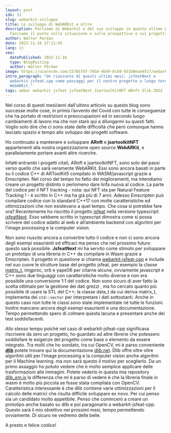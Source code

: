 ```yaml
---
layout: post
idx: 31
slug: webarkit-sviluppo
title: Lo sviluppo di WebARKit e oltre
description: Parliamo di Webarkit e del suo sviluppo in questo ultimo periodo.
  Facciamo il punto sulla situazione e sulle prospettive e sui progetti futuri.
author: Walter Perdan
date: 2022-11-16 17:11:43
lang: it
seo:
  datePublished: 2022-11-16
  type: BlogPosting
  author: Walter Perdan
image: https://ucarecdn.com/157bb7d7-795d-4bd9-8cb0-931b0eae9517/webarkit_logo_social.jpg
intro_paragraph: "Un riassunto di questi ultimi mesi: jsfeatNext e
  webarkit-jsfeat.cpp come passaggi per il nostro progetto a lungo termine
  WebARKit."
tags: webar webarkit jsfeat jsfeatNext JsartoolkitNFT ARnft dlib 2022
---
```

Nel corso di questi mesi/anni dall'ultimo articolo su questo blog sono successe molte cose, in primis l’avvento del Covid con tutte le conseguenze che ha portato di restrizioni e preoccupazioni ed in secondo luogo cambiamenti di lavoro ma che non starò qui a dilungarmi su questi fatti. Voglio solo dire che ci sono state delle difficoltà che però comunque hanno lasciato spazio e tempo allo sviluppo dei progetti software.

Ho continuato a mantenere e sviluppare **ARnft** e **jsartoolkitNFT** appartenenti alla nostra organizzazione open source **WebARKit**, e parallelamente portare avanti altre ricerche. 

Infatti entrambi i progetti citati, ARnft e jsartoolkitNFT, sono solo dei passi verso quello che sarà veramente WebARKit. Essi sono ancora basati in parte su il codice C++ di ARToolKit5 compilato in WASM/javascript grazie a Emscripten. Nel corso del tempo ho fatto dei miglioramenti, ma intendiamo creare un progetto distinto o perlomeno dare linfa nuova al codice. La parte del codice per il NFT tracking - nota: qui NFT sta per Natural Feature Tracking ! - è scritto in C++ ma ha già più di 7 anni. Adesso Emscripten può compilare codice con lo standard C++17 con molte caratteristiche ed ottimizzazioni che non esistevano a quel tempo. Che cosa si potrebbe fare ora? Recentemente ho riscritto il progetto [jsfeat](https://github.com/inspirit/jsfeat) nella versione typescript: [jsfeatNext](https://github.com/webarkit/jsfeatNext). Esso sebbene scritto in typescript dimostra come si possa scrivere del codice adatto al web e all’ambiente backend con algoritmi per l’image processing e la computer vision.

Non sono riuscito ancora a convertire tutto il codice e non ci sono ancora degli esempi esaurienti ed efficaci ma penso che nel prossimo futuro questo sarà possibile. **JsfeatNext** mi ha servito come stimolo per sviluppare un prototipo di una libreria in C++ da compilare in Wasm grazie a Emscripten. Il progetto in questione si chiama [webarkit-jsfeat-cpp](https://github.com/kalwalt/webarkit-jsfeat-cpp) e include nel suo cuore le strutture base del progetto jsfeat, per esempio la classe [matrix_t](https://inspirit.github.io/jsfeat/#structs), imgproc, orb e yape06 per citarne alcune, ovviamente javascript e C++ sono due linguaggi con caratteristiche molto diverse e non era possibile una conversione 1:1 del codice. Non sono sicuro di aver fatto la scelta ottimale per la gestione dei dati grezzi , ma ho cercato quanto più possibile di usare la STL del C++; la classe data_t da cui deriva matrix_t, implementa dei `std::vector` per interpretare i dati sottostanti. Anche in questo caso non tutte le classi sono state implementate né tutte le funzioni.  Inoltre mancano ancora degli esempi esaurienti e una documentazione. Tempo permettendo spero di colmare questa lacuna e presentare anche dei test soddisfacenti.

Allo stesso tempo poiché nel caso di webarkit-jsfeat-cpp significava riscrivere da zero un progetto, ho guardato ad altre librerie che potessero soddisfare le esigenze del progetto come base o elemento da essere integrato. Tra molti che ho sondato, tra cui OpenCV, mi è parso conveniente **[dlib](https://github.com/davisking/dlib)** potete trovare qui la documentazione [dlib.net](http://dlib.net/). Dlib offre oltre oltre algoritmi utili per l’image processing e la computer vision anche algoritmi per il Machine learning. ma non sarà questo il motivo per sceglierlo. Da un primo assaggio ho potuto vedere che è molto semplice applicare delle trasformazioni alle immagini. Potete vederlo in questa mia repository [dlib_em.js](https://github.com/kalwalt/dlib_em.js) la differenza che mi è parso di vedere è che la libreria finale in wasm è molto più piccola se fosse stata compilata con OpenCV. Caratteristica interessante è che dlib contiene varie ottimizzazioni per il calcolo delle matrici che risulta difficile sviluppare ex novo. Per cui penso sia un candidato molto appetibile. Penso che comincerò a creare un prototipo anche basato su dlib e poi paragonarlo a webarkit-jsfeat-cpp. Questo sarà il mio obiettivo nei prossimi mesi, tempo permettendo ovviamente. Di sicuro ne vedremo delle belle.

A presto e felice codice!